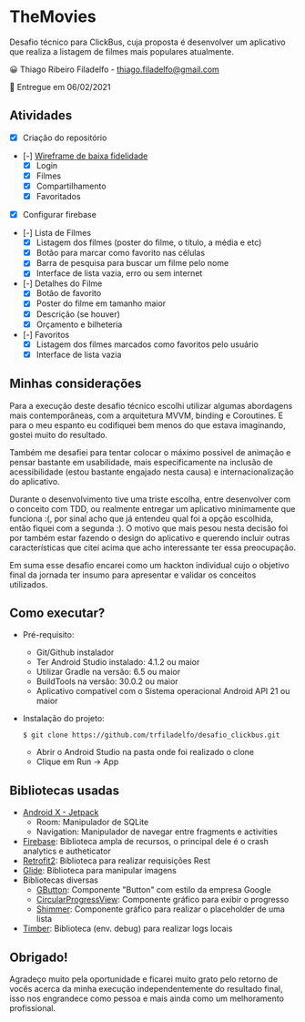 # TheMovies

Desafio técnico para ClickBus, cuja proposta é desenvolver um aplicativo que realiza a listagem de filmes mais populares atualmente.

😀 Thiago Ribeiro Filadelfo - thiago.filadelfo@gmail.com

📅 Entregue em 06/02/2021

## Atividades
- [x] Criação do repositório
- [-] [Wireframe de baixa fidelidade](https://drive.google.com/drive/folders/17166I946hM3d9ZtXH7EKZn6PzbNGGyx_?usp=sharing) 
    - [x] Login
    - [x] Filmes
    - [x] Compartilhamento
    - [x] Favoritados
- [x] Configurar firebase
- [-] Lista de Filmes
    - [x] Listagem dos filmes (poster do filme, o título, a média e etc)
    - [x] Botão para marcar como favorito nas células
    - [x] Barra de pesquisa para buscar um filme pelo nome
    - [x] Interface de lista vazia, erro ou sem internet
- [-] Detalhes do Filme
    - [x] Botão de favorito
    - [x] Poster do filme em tamanho maior
    - [x] Descrição (se houver)
    - [x] Orçamento e bilheteria
- [-] Favoritos
    - [x] Listagem dos filmes marcados como favoritos pelo usuário
    - [x] Interface de lista vazia
    
## Minhas considerações
Para a execução deste desafio técnico escolhi utilizar algumas abordagens mais contemporâneas, com a arquitetura MVVM, binding e Coroutines. E para o meu espanto eu codifiquei bem menos do que estava imaginando, gostei muito do resultado.

Também me desafiei para tentar colocar o máximo possivel de animação e pensar bastante em usabilidade, mais especificamente na inclusão de acessibilidade (estou bastante engajado nesta causa) e internacionalização do aplicativo.

Durante o desenvolvimento tive uma triste escolha, entre desenvolver com o conceito com TDD, ou realmente entregar um aplicativo minimamente que funciona :(, por sinal acho que já entendeu qual foi a opção escolhida, então fiquei com a segunda :). O motivo que mais pesou nesta decisão foi por também estar fazendo o design do aplicativo e querendo incluir outras características que citei acima que acho interessante ter essa preocupação.

Em suma esse desafio encarei como um hackton individual cujo o objetivo final da jornada ter insumo para apresentar e validar os conceitos utilizados. 

 
## Como executar?
- Pré-requisito:
    - Git/Github instalador
    - Ter Android Studio instalado: 4.1.2 ou maior
    - Utilizar Gradle na versão: 6.5 ou maior
    - BuildTools na versão: 30.0.2 ou maior
    - Aplicativo compatível com o Sistema operacional Android API 21 ou maior
    
- Instalação do projeto:
    ```
    $ git clone https://github.com/trfiladelfo/desafio_clickbus.git
    ```
    - Abrir o Android Studio na pasta onde foi realizado o clone
    - Clique em Run -> App
 
## Bibliotecas usadas
- [Android X - Jetpack](https://developer.android.com/jetpack)
    - Room: Manipulador de SQLite
    - Navigation: Manipulador de navegar entre fragments e activities
- [Firebase](https://firebase.google.com/?hl=pt-br): Biblioteca ampla de recursos, o principal dele é o crash analytics e autheticator
- [Retrofit2](https://square.github.io/retrofit/): Biblioteca para realizar requisições Rest
- [Glide](https://bumptech.github.io/glide/): Biblioteca para manipular imagens
- Bibliotecas diversas
    - [GButton](https://github.com/TutorialsAndroid/GButton): Componente "Button" com estilo da empresa Google
    - [CircularProgressView](https://github.com/shubhamnandanwar/CircularProgressView): Componente gráfico para exibir o progresso
    - [Shimmer](http://facebook.github.io/shimmer-android/): Componente gráfico para realizar o placeholder de uma lista
- [Timber](https://github.com/JakeWharton/timber): Biblioteca (env. debug) para realizar logs locais

## Obrigado!
Agradeço muito pela oportunidade e ficarei muito grato pelo retorno de vocês acerca da minha execução independentemente do resultado final, isso nos engrandece como pessoa e mais ainda como um melhoramento profissional.
